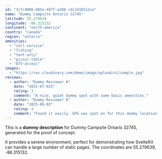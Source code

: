 ```yaml
---
id: "3cfc4006-885e-487f-a388-cdc3d16512ce"
name: "Dummy Campsite Ontario 32745"
latitude: 55.279639
longitude: -86.315132
continent: "north-america"
country: "canada"
region: "ontario"
amenities:
  - "cell-service"
  - "fishing"
  - "tent-only"
  - "picnic-table"
  - "ATV-access"
images:
  - "https://res.cloudinary.com/demo/image/upload/v1/sample.jpg"
reviews:
  - author: "Dummy Reviewer A"
    date: "2025-07-025"
    rating: 3
    comment: "A nice, quiet dummy spot with some basic amenities."
  - author: "Dummy Reviewer B"
    date: "2025-09-03"
    rating: 4
    comment: "Found it easily. GPS was spot on for this dummy location."
---
```


This is a **dummy description** for Dummy Campsite Ontario 32745, generated for the proof of concept.

It provides a serene environment, perfect for demonstrating how SvelteKit can handle a large number of static pages. The coordinates are 55.279639, -86.315132.

